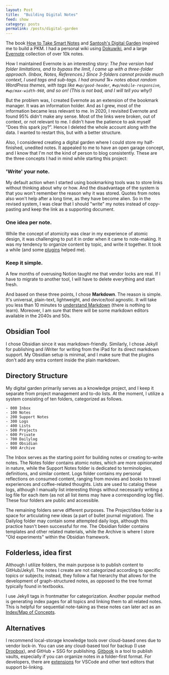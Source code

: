 ```yaml
---
layout: Post
title:  "Building Digital Notes"
feed: show
category: posts
permalink: /posts/digital-garden
---
```


The book [How to Take Smart Notes](https://amzn.to/3XXC9D6) and [Santosh's Digital Garden](https://docs.thottingal.in/) inspired me to build a PKM. I had a personal wiki using [Dokuwiki](https://www.dokuwiki.org/dokuwiki), and a large [Evernote](https://evernote.com/) collection of over 10k notes. 

How I maintained Evernote is an interesting story: *The free version had folder limitations, and to bypass the limit, I came up with a three-folder approach. (Inbox, Notes, References.) Since 3-folders cannot provide much context, I used tags and sub-tags. I had around 1k+ notes about random WordPress themes, with tags like `#wp/good-header`, `#wp/mobile-responsive`, `#wp/max-width-960`, and so on! (This is not bad, and I will tell you why!)*

But the problem was, I created Evernote as an extension of the bookmark manager. It was an information holder. And as I grew, most of the information became less relevant to me. In 2020, I revisited Evernote and found 95% didn't make any sense. Most of the links were broken, out of context, or not relevant to me. I didn't have the patience to ask myself “Does this spark joy?”. Hence I deleted the whole account along with the data. I wanted to restart this, but with a better structure. 

Also, I considered creating a digital garden where I could store my half-finished, unedited notes. It appealed to me to have an open garage concept, and I know that I'm not the kind of person to blog consistently. These are the three concepts I had in mind while starting this project: 

### 'Write' your note.

My default action when I started using bookmarking tools was to store links without thinking about why or how. And the disadvantage of the system is that you won't remember the reason why it was stored. Quotes from notes also won't help after a long time, as they have become alien. So in the revised system, I was clear that I should "write" my notes instead of copy-pasting and keep the link as a supporting document.  

### One idea per note. 

While the concept of atomicity was clear in my experience of atomic design, it was challenging to put it in order when it came to note-making. It was my tendency to organize content by topic, and write it together. It took a while (and some [plugins](https://github.com/lynchjames/note-refactor-obsidian) helped me). 

### Keep it simple.
A few months of overusing Notion taught me that vendor locks are real. If I have to migrate to another tool, I will have to delete everything and start fresh.

And based on these three points, I chose **Markdown**. The reason is simple. It's universal, plain-text, lightweight, and device/tool agnostic. It will take you less than 10 minutes to [understand Markdown](https://www.markdownguide.org/basic-syntax/) (there is nothing to learn). Moreover, I am sure that there will be some markdown editors available in the 2040s and 50s. 

## Obsidian Tool
I chose Obsidian since it was markdown-friendly. Similarly, I chose Jekyll for publishing and iWriter for writing from the iPad for its direct markdown support. My Obsidian setup is minimal, and I make sure that the plugins don't add any extra content inside the plain markdown. 

## Directory Structure 
My digital garden primarily serves as a knowledge project, and I keep it separate from project management and to-do lists. At the moment, I utilize a system consisting of ten folders, categorized as follows.

```
- 000 Inbox
- 100 Notes
- 200 Support Notes
- 300 Logs
- 400 Lists
- 500 Projects
- 600 Private
- 700 Dailylog
- 800 Obsidian
- 900 Archive
```

The Inbox serves as the starting point for building notes or creating to-write notes. The Notes folder contains atomic notes, which are more opinionated in nature, while the Support Notes folder is dedicated to terminologies, definitions, and similar content. Logs folder contains my personal reflections on consumed content, ranging from movies and books to travel experiences and coffee-related thoughts. Lists are used to catalog these logs, although I manually list interesting things without necessarily writing a log file for each item (as not all list items may have a corresponding log file). These four folders are public and accessible.

The remaining folders serve different purposes. The Project/Idea folder is a space for articulating new ideas (a part of bullet journal migration). The Dailylog folder may contain some attempted daily logs, although this practice hasn't been successful for me. The Obsidian folder contains templates and other related materials, while the Archive is where I store "Old experiments" within the Obsidian framework.

## Folderless, idea first

Although I utilize folders, the main purpose is to publish content to GitHub/Jekyll. The notes I create are not categorized according to specific topics or subjects; instead, they follow a flat hierarchy that allows for the development of graph-structured notes, as opposed to the tree format typically found in textbooks.

I use Jekyll tags in frontmatter for categorization. Another popular method is generating index pages for all topics and linking them to all related notes. This is helpful for sequential note-taking as these notes can later act as an [Index/Map of Concepts](https://www.youtube.com/watch?v=7GqQKCT0PZ4).

## Alternatives

I recommend local-storage knowledge tools over cloud-based ones due to vendor lock-in. You can use any cloud-based tool for backup (I use [Dropbox](https://www.dropbox.com/home)), and GitHub + SSG for publishing. [Gitbook](https://www.gitbook.com/) is a tool to publish vaults, especially if you can organize notes in a folder-first format. For developers, there are [extensions](https://marketplace.visualstudio.com/items?itemName=lostintangent.wikilens) for VSCode and other text editors that support bi-linking. 
